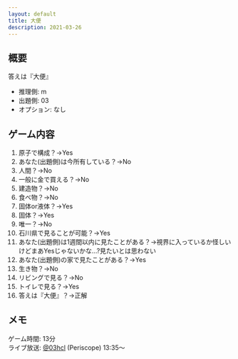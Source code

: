 ```yaml
---
layout: default
title: 大便
description: 2021-03-26
---
```


## 概要

答えは『大便』

- 推理側: m
- 出題側: 03
- オプション: なし

## ゲーム内容

1. 原子で構成？→Yes
2. あなた(出題側)は今所有している？→No
3. 人間？→No
4. 一般に金で買える？→No
5. 建造物？→No
6. 食べ物？→No
7. 固体or液体？→Yes
8. 固体？→Yes
9. 唯一？→No
10. 石川県で見ることが可能？→Yes
11. あなた(出題側)は1週間以内に見たことがある？→視界に入っているか怪しいけどまあYesじゃないかな…?見たいとは思わない
12. あなた(出題側)の家で見たことがある？→Yes
13. 生き物？→No
14. リビングで見る？→No
15. トイレで見る？→Yes
16. 答えは『大便』？→正解

## メモ

ゲーム時間: 13分  
ライブ放送: [@03hcl](https://www.periscope.tv/03hcl/1OwGWVEmXjkKQ?t=13m35s) (Periscope) 13:35～
